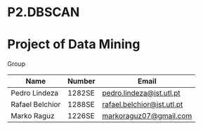 # P2.DBSCAN

# Project of Data Mining #

Group

 Name           |  Number |      Email                     |
----------------|---------|--------------------------------|
 Pedro Lindeza  |  1282SE | pedro.lindeza@ist.utl.pt       |
 Rafael Belchior|  1288SE | rafael.belchior@ist.utl.pt     |
 Marko Raguz	|  1226SE | markoraguz07@gmail.com         |


